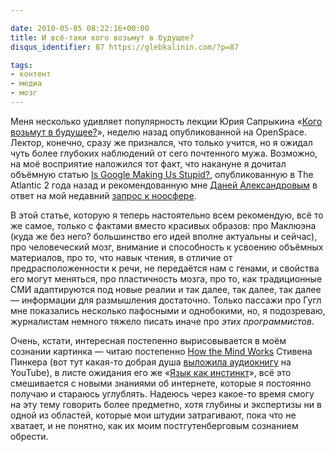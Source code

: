```yaml
---

date: 2010-05-05 08:22:16+00:00
title: И всё-таки кого возьмут в будущее?
disqus_identifier: 87 https://glebkalinin.com/?p=87

tags:
- контент
- медиа
- мозг
---
```


Меня несколько удивляет популярность лекции Юрия Сапрыкина «[Кого возьмут в будущее?](http://www.openspace.ru/society/world/details/17429/)», неделю назад опубликованной на OpenSpace. Лектор, конечно, сразу же признался, что только учится, но я ожидал чуть более глубоких наблюдений от сего почтенного мужа. Возможно, на моё восприятие наложился тот факт, что накануне я дочитал объёмную статью [Is Google Making Us Stupid?](http://theatlantic.com/magazine/archive/2008/07/is-google-making-us-stupid/6868/),  опубликованную в The Atlantic 2 года назад и рекомендованную мне [Даней Александровым](http://www.idiosync.info/) в ответ на мой недавний [запрос к ноосфере](https://glebkalinin.com/internet-as-a-black-swan/). 

В этой статье, которую я теперь настоятельно всем рекомендую, всё то же самое, только с фактами вместо красивых образов: про Маклюэна (куда же без него? большинство его идей вполне актуальны и сейчас), про человеческий мозг, внимание и способность к усвоению объёмных материалов, про то, что навык чтения, в отличие от предрасположенности к речи, не передаётся нам с генами, и свойства его могут меняться, про пластичность мозга, про то, как традиционные СМИ адаптируются под новые реалии и так далее, так далее, так далее — информации для размышления достаточно. Только пассажи про Гугл мне показались несколько пафосными и однобокими, но, я подозреваю, журналистам немного тяжело писать иначе про _этих программистов_.

Очень, кстати, интересная постепенно вырисовывается в моём сознании картинка — читаю постепенно [How the Mind Works](http://www.amazon.com/How-Mind-Works-Steven-Pinker/dp/0393318486) Стивена Пинкера (вот тут какая-то добрая душа [выложила аудиокнигу](http://www.youtube.com/watch?v=vuwNfPca_Pw) на YouTube), в листе ожидания его же «[Язык как инстинкт](http://www.ozon.ru/context/detail/id/4353722/?partner=experiment)», всё это смешивается с новыми знаниями об интернете, которые я постоянно получаю и стараюсь углублять. Надеюсь через какое-то время смогу на эту тему говорить более предметно, хотя глубины и экспертизы ни в одной из областей, которые мои штудии затрагивают, пока что не хватает, и не понятно, как их моим постгутенберговым сознанием обрести.
